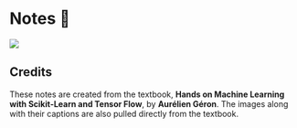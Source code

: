 # Notes :rocket:

![](https://img.shields.io/github/repo-size/daspeks/machine-learning-notes?color=green&label=Repository%20Size)

## Credits
These notes are created from the textbook, **Hands on Machine Learning with Scikit-Learn and Tensor Flow**, by **Aurélien Géron**. The images along with their captions are also pulled directly from the textbook.
